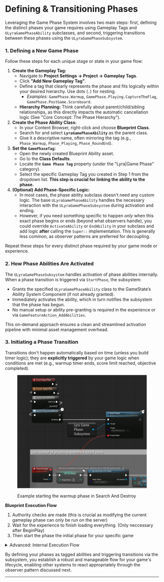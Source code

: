 # Defining & Transitioning Phases

Leveraging the Game Phase System involves two main steps: first, defining the distinct phases your game requires using Gameplay Tags and `ULyraGamePhaseAbility` subclasses, and second, triggering transitions between these phases using the `ULyraGamePhaseSubsystem`.

### 1. Defining a New Game Phase

Follow these steps for each unique stage or state in your game flow:

1. **Create the Gameplay Tag:**
   * Navigate to **Project Settings -> Project -> Gameplay Tags**.
   * Click **"Add New Gameplay Tag"**.
   * Define a tag that clearly represents the phase and fits logically within your desired hierarchy. Use dots (`.`) for nesting.
     * _Examples:_ `GamePhase.Warmup`, `GamePhase.Playing.CaptureTheFlag`, `GamePhase.PostGame.Scoreboard`.
   * **Hierarchy Planning:** Think carefully about parent/child/sibling relationships, as this directly impacts the automatic cancellation logic (See "Core Concept: The Phase Hierarchy").
2. **Create the Phase Ability Class:**
   * In your Content Browser, right-click and choose **Blueprint Class**.
   * Search for and select **`LyraGamePhaseAbility`** as the parent class.
   * Give it a descriptive name, often mirroring the tag (e.g., `Phase_Warmup`, `Phase_Playing`, `Phase_RoundEnd`).
3. **Set the `GamePhaseTag`:**
   * Open the newly created Blueprint Ability asset.
   * Go to the **Class Defaults**.
   * Locate the **`Game Phase Tag`** property (under the "Lyra|Game Phase" category).
   * Select the specific Gameplay Tag you created in Step 1 from the dropdown list. **This step is crucial for linking the ability to the phase.**
4. **(Optional) Add Phase-Specific Logic:**
   * In most cases, the phase ability subclass doesn't need any custom logic. The base `ULyraGamePhaseAbility` handles the necessary interaction with the `ULyraGamePhaseSubsystem` during activation and ending.
   * However, if you need something specific to happen _only_ when this exact phase begins or ends (beyond what observers handle), you could override `ActivateAbility` or `EndAbility` in your subclass and add logic **after** calling the `Super::` implementation. This is generally less common, as observer patterns are preferred for decoupling.

Repeat these steps for every distinct phase required by your game mode or experience.

### 2. How Phase Abilities Are Activated

The `ULyraGamePhaseSubsystem` handles activation of phase abilities internally. When a phase transition is triggered via `StartPhase`, the subsystem:

* Grants the specified `ULyraGamePhaseAbility` class to the GameState’s Ability System Component (if not already granted).
* Immediately activates the ability, which in turn notifies the subsystem that the phase has begun.
* No manual setup or ability pre-granting is required in the experience or via `GameFeatureAction_AddAbilities`.

This on-demand approach ensures a clean and streamlined activation pipeline with minimal asset management overhead.

### 3. Initiating a Phase Transition

Transitions don't happen automatically based on time (unless you build timer logic); they are **explicitly triggered** by your game logic when conditions are met (e.g., warmup timer ends, score limit reached, objective completed).

<figure><img src="../../.gitbook/assets/image (127).png" alt="" width="563"><figcaption><p>Example starting the warmup phase in Search And Destroy</p></figcaption></figure>

**Blueprint Execution Flow**

1. Authority checks are made (this is crucial as modifying the current gameplay phase can only be run on the server)
2. Wait for the experience to finish loading everything. (Only neccessary after BeginPlay)
3. Then start the phase the initial phase for your specific game

<details>

<summary>Advanced: Internal Execution Flow</summary>

* Your game logic calls `StartPhase(TargetPhaseAbilityClass)`.

- The subsystem finds or creates an ability spec for `TargetPhaseAbilityClass` on the GameState's ASC.

* It activates that ability spec (`GiveAbilityAndActivateOnce`).

- The `TargetPhaseAbilityClass`'s `ActivateAbility` function runs.

* It calls `Super::ActivateAbility`, which in turn calls `PhaseSubsystem->OnBeginPhase`.

- `OnBeginPhase` executes the core hierarchy cancellation logic, potentially ending other active phases.

* The `TargetPhaseAbilityClass` instance is now considered active, and the game is officially in the new phase.

- Phase start observers are notified.

</details>

By defining your phases as tagged abilities and triggering transitions via the subsystem, you establish a robust and manageable flow for your game's lifecycle, enabling other systems to react appropriately through the observer pattern discussed next.

***
